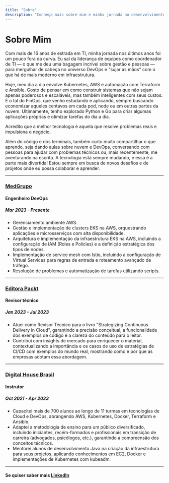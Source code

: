 ```yaml
---
title: "Sobre"
description: "Conheça mais sobre mim e minha jornada no desenvolvimento"
---
```


# Sobre Mim

 Com mais de 16 anos de estrada em TI, minha jornada nos últimos anos foi um pouco fora da curva. Eu saí da liderança de equipes como coordenador de TI — o que me deu uma bagagem incrível sobre gestão e pessoas — para mergulhar de cabeça no universo DevOps e "sujar as mãos" com o que há de mais moderno em infraestrutura.

Hoje, meu dia a dia envolve Kubernetes, AWS e automação com Terraform e Ansible. Gosto de pensar em como construir sistemas que não sejam apenas poderosos e escaláveis, mas também inteligentes com seus custos. É o tal do FinOps, que venho estudando e aplicando, sempre buscando economizar aqueles centavos em cada pod, node ou em outras partes da nuvem. Ultimamente, tenho explorado Python e Go para criar algumas aplicações próprias e otimizar tarefas do dia a dia.

Acredito que a melhor tecnologia é aquela que resolve problemas reais e impulsiona o negócio.

Além do código e dos terminais, também curto muito compartilhar o que aprendo, seja dando aulas sobre nuvem e DevOps, conversando com pessoas para ajudar com problemas técnicos ou, mais recentemente, me aventurando na escrita. A tecnologia está sempre mudando, e essa é a parte mais divertida! Estou sempre em busca de novos desafios e de projetos onde eu possa colaborar e aprender.

---
### [MedGrupo](https://medgrupo.com.br/)
#### Engenheiro DevOps
##### Mar 2023 - Presente
- Gerenciamento ambiente AWS.
- Gestão e implementação de clusters EKS na AWS, orquestrando aplicações e microsserviços com alta disponibilidade.
- Arquitetura e implementação da infraestrutura EKS na AWS, incluindo a configuração de IAM (Roles e Policies) e a definição estratégica dos tipos de nodes.
- Implementação de service mesh com Istio, incluindo a configuração de Virtual Services para regras de entrada e roteamento avançado de tráfego.
- Resolução de problemas e automatização de tarefas utilizando scripts.

---

### [Editora Packt](https://www.packtpub.com/)
#### Revisor técnico
##### Jan 2023 - Jul 2023

- Atuei como Revisor Técnico para o livro "Strategizing Continuous Delivery in Cloud", garantindo a precisão conceitual, a funcionalidade dos exemplos de código e a clareza do conteúdo para o leitor.
- Contribuí com insights de mercado para enriquecer o material, contextualizando a importância e os casos de uso de estratégias de CI/CD com exemplos do mundo real, mostrando como e por que as empresas adotam essa abordagem.

---

### [Digital House Brasil](https://www.digitalhouse.com/br)
#### Instrutor
##### Oct 2021 - Apr 2023

- Capacitei mais de 700 alunos ao longo de 11 turmas em tecnologias de Cloud e DevOps, abrangendo AWS, Kubernetes, Docker, Terraform e Ansible.
- Adaptei a metodologia de ensino para um público diversificado, incluindo iniciantes, recém-formados e profissionais em transição de carreira (advogados, psicólogos, etc.), garantindo a compreensão dos conceitos técnicos.
- Mentorei alunos de desenvolvimento Java na criação da infraestrutura para seus projetos, aplicando conhecimentos em EC2, Docker e implementações de Kubernetes com kubeadm.
---
#### Se quiser saber mais [LinkedIn](https://www.linkedin.com/in/nidiodolfini/)
